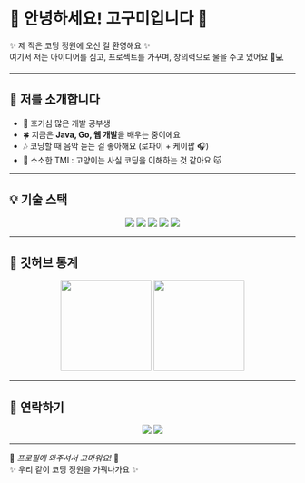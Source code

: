 # 🌸 안녕하세요! 고구미입니다 🌸

✨ 제 작은 코딩 정원에 오신 걸 환영해요 ✨  
여기서 저는 아이디어를 심고, 프로젝트를 가꾸며, 창의력으로 물을 주고 있어요 🌱💻

---

## 🌼 저를 소개합니다
- 🐥 호기심 많은 개발 공부생  
- 🍀 지금은 **Java, Go, 웹 개발**을 배우는 중이에요  
- 🎶 코딩할 때 음악 듣는 걸 좋아해요 (로파이 + 케이팝 🎧)  
- 🐾 소소한 TMI : 고양이는 사실 코딩을 이해하는 것 같아요 🐱

---

## 💡 기술 스택
<p align="center">
  <img src="https://img.shields.io/badge/Java-F89820?style=for-the-badge&logo=openjdk&logoColor=white"/>
  <img src="https://img.shields.io/badge/Go-00ADD8?style=for-the-badge&logo=go&logoColor=white"/>
  <img src="https://img.shields.io/badge/HTML-F06529?style=for-the-badge&logo=html5&logoColor=white"/>
  <img src="https://img.shields.io/badge/CSS-2965f1?style=for-the-badge&logo=css3&logoColor=white"/>
  <img src="https://img.shields.io/badge/JavaScript-F7E018?style=for-the-badge&logo=javascript&logoColor=black"/>
</p>

---

## 🌟 깃허브 통계
<p align="center">
  <img src="https://github-readme-stats.vercel.app/api?username=YOUR_USERNAME&show_icons=true&theme=tokyonight" height="160"/>
  <img src="https://github-readme-stats.vercel.app/api/top-langs/?username=YOUR_USERNAME&layout=compact&theme=tokyonight" height="160"/>
</p>

---

## 🐰 연락하기
<p align="center">
  <a href="https://github.com/YOUR_USERNAME"><img src="https://img.shields.io/badge/GitHub-181717?style=flat-square&logo=github&logoColor=white"/></a>
  <a href="mailto:your.email@example.com"><img src="https://img.shields.io/badge/Email-D14836?style=flat-square&logo=gmail&logoColor=white"/></a>
</p>

---

🌸 _프로필에 와주셔서 고마워요!_ 🌸  
✨ 우리 같이 코딩 정원을 가꿔나가요 ✨

